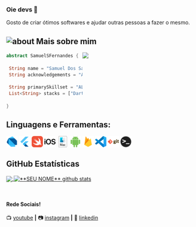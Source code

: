### Oie devs 👋

Gosto de criar ótimos softwares e ajudar outras pessoas a fazer o mesmo.

## <img width="45" alt="about" src="https://raw.github.com/elizarov/elizarov/master/about.png"> Mais sobre mim

<img align="right" width="300" src="https://64.media.tumblr.com/tumblr_mbt3emHjt21qhansmo1_500.gif" />


```dart
abstract SamuelSFernandes {

 String name = "Samuel Dos Santos Fernandes"
 String acknowledgements = "ÁREA DE CONHECIMENTO"
 
 String primarySkillset = "ALGUMAS HABILIDADES"
 List<String> stacks = ["Dart", "Flutter", "Swift"] 

}
```

## **Linguagens e Ferramentas:**  

<code><img height="30" src="https://raw.githubusercontent.com/github/explore/80688e429a7d4ef2fca1e82350fe8e3517d3494d/topics/dart/dart.png"></code>
<code><img height="30" src="https://raw.githubusercontent.com/github/explore/80688e429a7d4ef2fca1e82350fe8e3517d3494d/topics/flutter/flutter.png"></code>
<code><img height="30" src="https://raw.githubusercontent.com/github/explore/80688e429a7d4ef2fca1e82350fe8e3517d3494d/topics/swift/swift.png"></code>
<code><img height="30" src="https://raw.githubusercontent.com/github/explore/80688e429a7d4ef2fca1e82350fe8e3517d3494d/topics/ios/ios.png"></code>
<code><img height="30" src="https://raw.githubusercontent.com/github/explore/80688e429a7d4ef2fca1e82350fe8e3517d3494d/topics/macos/macos.png"></code>
<code><img height="30" src="https://raw.githubusercontent.com/github/explore/80688e429a7d4ef2fca1e82350fe8e3517d3494d/topics/android/android.png"></code>
<code><img height="30" src="https://raw.githubusercontent.com/github/explore/80688e429a7d4ef2fca1e82350fe8e3517d3494d/topics/firebase/firebase.png"></code>
<code><img height="30" src="https://raw.githubusercontent.com/github/explore/80688e429a7d4ef2fca1e82350fe8e3517d3494d/topics/visual-studio-code/visual-studio-code.png"></code>
<code><img height="30" src="https://raw.githubusercontent.com/github/explore/80688e429a7d4ef2fca1e82350fe8e3517d3494d/topics/git/git.png"></code>
<code><img height="30" src="https://raw.githubusercontent.com/github/explore/80688e429a7d4ef2fca1e82350fe8e3517d3494d/topics/terminal/terminal.png"></code>




## **GitHub Estatísticas**

<a href="https://github.com/SamuelSFernandes">
  <img align="center" src="https://github-readme-stats.vercel.app/api/top-langs/?username=SamuelSFernandes&theme=dracula&count_private=true" />
</a>

<a href="https://github.com/SamuelSFernandes">
 <img align="center" src="https://github-readme-stats.vercel.app/api?username=SamuelSFernandes&show_icons=true&count_private=true&theme=dracula&line_height=27" alt="**SEU NOME** github stats"/>
</a>

[website]: https://codedev.ga/
[youtube]: https://www.youtube.com/user/SEUYOUTUBE/
[instagram]: https://www.instagram.com/naumseikaka/
[linkedin]: https://www.linkedin.com/in/samuel-fernandes-b58a851ba/
<br>

#### Rede Sociais!

<!-- 🏡 [website][website] **|**  -->
📺 [youtube][youtube] **|** 
📷 [instagram][instagram] **|** 
👔 [linkedin][linkedin]
